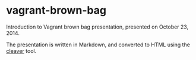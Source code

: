 vagrant-brown-bag
=================

Introduction to Vagrant brown bag presentation, presented on October 23, 2014.

The presentation is written in Markdown, and converted to HTML using the [cleaver](https://github.com/jdan/cleaver) tool.
